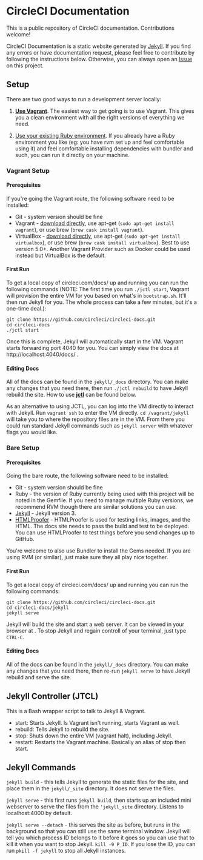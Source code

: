 # CircleCI Documentation

This is a public repository of CircleCI documentation. Contributions welcome!

CircleCI Documentation is a static website generated by 
[Jekyll](https://jekyllrb.com/). If you find any errors or have documentation 
request, please feel free to contribute by following the instructions below. 
Otherwise, you can always open an 
[Issue](https://github.com/circleci/circleci-docs/issues) on this project.

## Setup
There are two good ways to run a development server locally:

1. **[Use Vagrant](#vagrant-setup)**. The easiest way to get going is to use Vagrant. This gives you a clean 
environment with all the right versions of everything we need. 

2. [Use your existing Ruby environment](#bare-setup). If you already have a Ruby environment you like (eg: you have rvm set up and feel comfortable using it) and feel comfortable installing dependencies with bundler and such, you can run it directly on your machine.


### Vagrant Setup

#### Prerequisites
If you're going the Vagrant route, the following software need to be installed:

- Git - system version should be fine
- Vagrant - [download directly](https://www.vagrantup.com/downloads.html), use apt-get (`sudo apt-get install vagrant`), or use brew (`brew cask install vagrant`).
- VirtualBox - [download directly](https://www.virtualbox.org/wiki/Downloads), use apt-get (`sudo apt-get install virtualbox`), or use brew (`brew cask install virtualbox`). Best to use version 5.0+. Another Vagrant Provider such as Docker could be used instead but VirtualBox is the default.

#### First Run
To get a local copy of circleci.com/docs/ up and running you can run the 
following commands (NOTE: The first time you run `./jctl start`, Vagrant will provision the entire VM for 
you based on what's in `bootstrap.sh`. It'll then run Jekyll for you. The whole process can take a few minutes, but it's a one-time deal.):

```
git clone https://github.com/circleci/circleci-docs.git
cd circleci-docs
./jctl start
```

Once this is complete, Jekyll will automatically start in the VM. Vagrant starts forwarding port 4040 for you. You can 
simply view the docs at http://localhost:4040/docs/ .

####  Editing Docs

All of the docs can be found in the `jekyll/_docs` directory. You can make any 
changes that you need there, then run `./jctl rebuild` to have Jekyll rebuild 
the site. How to use [**jctl**](#jekyll-controller-jctl) can be found below.

As an alternative to using JCTL, you can log into the VM directly to interact 
with Jekyll. Run `vagrant ssh` to enter the VM directly. `cd /vagrant/jekyll` 
will take you to where the repository files are in the VM. From there you could 
run standard Jekyll commands such as `jekyll server` with whatever flags you 
would like.

### Bare Setup

#### Prerequisites
Going the bare route, the following software need to be installed:

- Git - system version should be fine
- Ruby - the version of Ruby currently being used with this project will be noted in the Gemfile. If you need to manage multiple Ruby versions, we recommend RVM though there are similar solutions you can use.
- [Jekyll](https://jekyllrb.com/) - Jekyll version 3.
- [HTMLProofer](https://github.com/gjtorikian/html-proofer) - HTMLProofer is used for testing links, images, and the HTML. The docs site needs to pass the build and test to be deployed. You can use HTMLProofer to test things before you send changes up to GitHub.

You're welcome to also use Bundler to install the Gems needed. If you are using RVM (or similar), just make sure they all play nice together.

#### First Run
To get a local copy of circleci.com/docs/ up and running you can run the 
following commands:

```
git clone https://github.com/circleci/circleci-docs.git
cd circleci-docs/jekyll
jekyll serve
```

Jekyll will build the site and start a web server. It can be viewed in your 
browser at [](http://localhost:4000/docs/). To stop Jekyll and regain controll 
of your terminal, just type `CTRL-C`.

####  Editing Docs

All of the docs can be found in the `jekyll/_docs` directory. You can make any 
changes that you need there, then re-run `jekyll serve` to have Jekyll rebuild 
and serve the site.

## Jekyll Controller (JTCL)

This is a Bash wrapper script to talk to Jekyll & Vagrant.

- start: Starts Jekyll. Is Vagrant isn't running, starts Vagrant as well.
- rebuild: Tells Jekyll to rebuild the site.
- stop: Shuts down the entire VM (vagrant halt), including Jekyll.
- restart: Restarts the Vagrant machine. Basically an alias of stop then start.

## Jekyll Commands

`jekyll build` - this tells Jekyll to generate the static files for the site, 
and place them in the `jekyll/_site` directory. It does not serve the files.

`jekyll serve` - this first runs `jekyll build`, then starts up an included 
mini webserver to serve the files from the `'jekyll_site` directory. Listens to 
localhost:4000 by default.

`jekyll serve --detach` - this serves the site as before, but runs in the 
background so that you can still use the same terminal window. Jekyll will tell 
you which process ID belongs to it before it goes so you can use that to kill 
it when you want to stop Jekyll. `kill -9 P_ID`. If you lose the ID, you can 
run `pkill -f jekyll` to stop all Jekyll instances.
